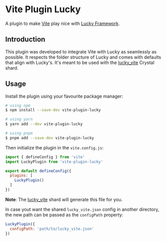 # Vite Plugin Lucky

A plugin to make [Vite](https://github.com/vitejs/vite) play nice with [Lucky Framework](https://github.com/luckyframework/lucky).

## Introduction

This plugin was developed to integrate Vite with Lucky as seamlessly as possible. It respects the folder structure of Lucky and comes with defaults that align with Lucky's. It's meant to be used with the [lucky_vite](https://github.com/wout/lucky_vite) Crystal shard.

## Usage

Install the plugin using your favourite package manager:

```bash
# using npm
$ npm install --save-dev vite-plugin-lucky

# using yarn
$ yarn add --dev vite-plugin-lucky

# using pnpm
$ pnpm add --save-dev vite-plugin-lucky
```

Then initialize the plugin in the `vite.config.js`:

```js
import { defineConfig } from 'vite'
import LuckyPlugin from 'vite-plugin-lucky'

export default defineConfig({
  plugins: [
    LuckyPlugin()
  ]
})
```

**Note**: The [lucky_vite](https://github.com/wout/lucky_vite) shard will generate this file for you.

In case yout want the shared `lucky_vite.json` config in another directory, the new path can be passed as the `configPath` property:

```js
LuckyPlugin({
  configPath: 'path/to/lucky_vite.json'
})
```
